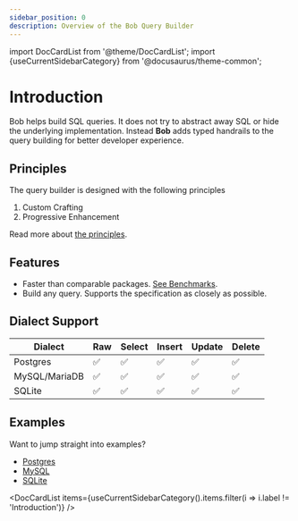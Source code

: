 ```yaml
---
sidebar_position: 0
description: Overview of the Bob Query Builder
---
```


import DocCardList from '@theme/DocCardList';
import {useCurrentSidebarCategory} from '@docusaurus/theme-common';

# Introduction

Bob helps build SQL queries. It does not try to abstract away SQL or hide the underlying implementation. Instead **Bob** adds typed handrails to the query building
for better developer experience.

## Principles

The query builder is designed with the following principles

1. Custom Crafting
2. Progressive Enhancement

Read more about [the principles](./principles).

## Features

- Faster than comparable packages. [See Benchmarks](https://github.com/stephenafamo/go-sql-builder-benchmarks).
- Build any query. Supports the specification as closely as possible.

## Dialect Support

| Dialect       | Raw | Select | Insert | Update | Delete |
| ------------- | --- | ------ | ------ | ------ | ------ |
| Postgres      | ✅  | ✅     | ✅     | ✅     | ✅     |
| MySQL/MariaDB | ✅  | ✅     | ✅     | ✅     | ✅     |
| SQLite        | ✅  | ✅     | ✅     | ✅     | ✅     |

## Examples

Want to jump straight into examples?

- [Postgres](psql/examples)
- [MySQL](mysql/examples)
- [SQLite](sqlite/examples)

<DocCardList items={useCurrentSidebarCategory().items.filter(i => i.label != 'Introduction')} />
